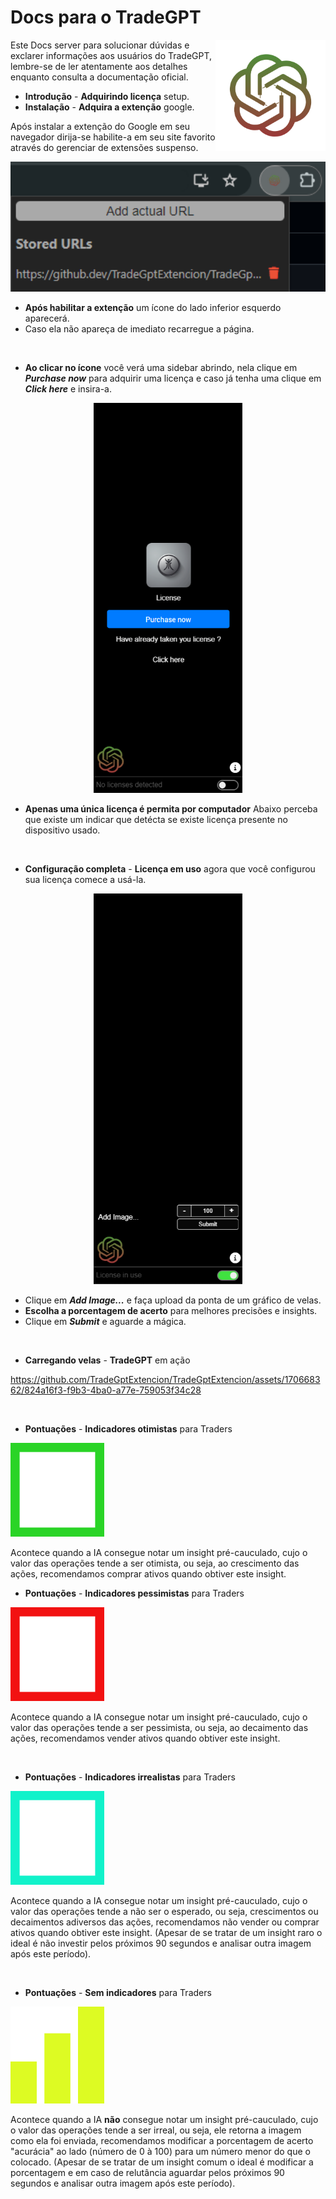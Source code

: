 # Docs para o TradeGPT

<img src="./assets/TradeGPT.png" align="right"
     alt="Size Limit logo by Anton Lovchikov" width="auto" height="178">

Este Docs server para solucionar dúvidas e exclarer informações aos usuários do TradeGPT, lembre-se de ler atentamente aos detalhes enquanto consulta a documentação oficial.

* **Introdução** - **Adquirindo licença** setup.
* **Instalação** - **Adquira a extenção** google.

Após instalar a extenção do Google em seu navegador dirija-se habilite-a em seu site favorito através do gerenciar de extensões suspenso.

<p style="text-align: center">
  <img src="./assets/2.png" alt="Size Limit CLI" width="538">
</p>

* **Após habilitar a extenção** um ícone do lado inferior esquerdo aparecerá.
* Caso ela não apareça de imediato recarregue a página.

<br/>

* **Ao clicar no ícone** você verá uma sidebar abrindo, nela clique em ***Purchase now*** para adquirir uma licença e caso já tenha uma clique em ***Click here*** e insira-a.

<p align="center">
  <img src="./assets/1.png" alt="1" width="238">
</p>

* **Apenas uma única licença é permita por computador** Abaixo perceba que existe um indicar que detécta se existe licença presente no dispositivo usado.

<br/>

* **Configuração completa** - **Licença em uso** agora que você configurou sua licença comece a usá-la.

<p align="center">
<img src="./assets/3.png" alt="2" width="238">
</p>

* Clique em ***Add Image...*** e faça upload da ponta de um gráfico de velas.
* **Escolha a porcentagem de acerto** para melhores precisões e insights.
* Clique em ***Submit*** e aguarde a mágica.

<br/>

* **Carregando velas** - **TradeGPT** em ação

https://github.com/TradeGptExtencion/TradeGptExtencion/assets/170668362/824a16f3-f9b3-4ba0-a77e-759053f34c28

<br/>

* **Pontuações** - **Indicadores otimistas** para Traders

<p>
<img src="./assets/5.png" alt="5" width="150">
</p>
Acontece quando a IA consegue notar um insight pré-cauculado, cujo o valor das operações tende a ser otimista, ou seja, ao crescimento das ações, recomendamos comprar ativos quando obtiver este insight.

<br/>

* **Pontuações** - **Indicadores pessimistas** para Traders

<p>
<img src="./assets/6.png" alt="5" width="150">
</p>

Acontece quando a IA consegue notar um insight pré-cauculado, cujo o valor das operações tende a ser pessimista, ou seja, ao decaimento das ações, recomendamos vender ativos quando obtiver este insight.

<br/>

* **Pontuações** - **Indicadores irrealistas** para Traders

<p>
<img src="./assets/7.png" alt="5" width="150">
</p>

Acontece quando a IA consegue notar um insight pré-cauculado, cujo o valor das operações tende a não ser o esperado, ou seja, crescimentos ou decaimentos adiversos das ações, recomendamos não vender ou comprar ativos quando obtiver este insight. (Apesar de se tratar de um insight raro o ideal é não investir pelos próximos 90 segundos e analisar outra imagem após este período).

<br/>

* **Pontuações** - **Sem indicadores** para Traders

<p>
<img src="./assets/8.png" alt="5" width="150">
</p>

Acontece quando a IA **não** consegue notar um insight pré-cauculado, cujo o valor das operações tende a ser irreal, ou seja, ele retorna a imagem como ela foi enviada, recomendamos modificar a porcentagem de acerto "acurácia" ao lado (número de 0 à 100) para um número menor do que o colocado. (Apesar de se tratar de um insight comum o ideal é modificar a porcentagem e em caso de relutância aguardar pelos próximos 90 segundos e analisar outra imagem após este período).
